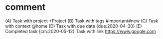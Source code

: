 # comment
(A) Task with project +Project
(B) Task with tags #important#new
(C) Task with context @home
(D) Task with due date {due:2020-04-30}
(E) Completed task {cm:2020-05-12}
Task with link https://www.google.com

